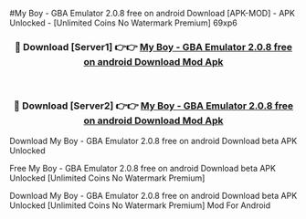 #My Boy - GBA Emulator 2.0.8 free on android Download [APK-MOD] - APK Unlocked - [Unlimited Coins No Watermark Premium] 69xp6



<div align="center">

<h3>🔴 Download [Server1] 👉👉 <a href="https://momento.my/?title=My_Boy_-_GBA_Emulator_2.0.8_free_on_android_Download">My Boy - GBA Emulator 2.0.8 free on android Download Mod Apk</a></h3><br>

<h3>🔴 Download [Server2] 👉👉 <a href="https://momento.my/?title=My_Boy_-_GBA_Emulator_2.0.8_free_on_android_Download">My Boy - GBA Emulator 2.0.8 free on android Download Mod Apk</a></h3>
</div>



Download My Boy - GBA Emulator 2.0.8 free on android Download beta APK Unlocked

Free My Boy - GBA Emulator 2.0.8 free on android Download beta APK Unlocked [Unlimited Coins No Watermark Premium]

Download My Boy - GBA Emulator 2.0.8 free on android Download beta APK Unlocked [Unlimited Coins No Watermark Premium] Mod For Android
